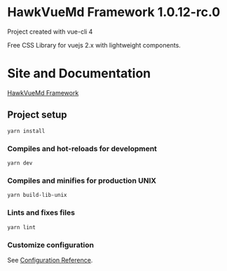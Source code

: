# HawkVueMd Framework 1.0.12-rc.0
Project created with vue-cli 4

Free CSS Library for vuejs 2.x with lightweight components.

# Site and Documentation

<a href="https://edutucci.github.io/hawkvuemdframework/" target="_blank"> HawkVueMd Framework </a>

## Project setup
```
yarn install
```

### Compiles and hot-reloads for development
```
yarn dev
```

### Compiles and minifies for production UNIX
```
yarn build-lib-unix
```

### Lints and fixes files
```
yarn lint
```

### Customize configuration
See [Configuration Reference](https://cli.vuejs.org/config/).
